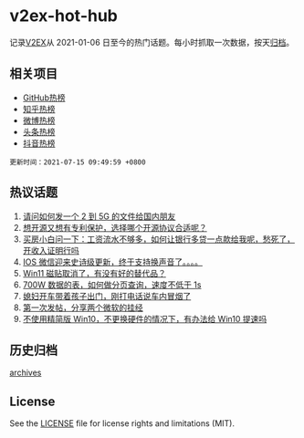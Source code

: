 # v2ex-hot-hub

 记录[V2EX](https://www.v2ex.com/)从 2021-01-06 日至今的热门话题。每小时抓取一次数据，按天[归档](archives)。
 
 ## 相关项目

- [GitHub热榜](https://github.com/snaildev/github-hot-hub)
- [知乎热榜](https://github.com/snaildev/zhihu-hot-hub)
- [微博热榜](https://github.com/snaildev/weibo-hot-hub)
- [头条热榜](https://github.com/snaildev/toutiao-hot-hub)
- [抖音热榜](https://github.com/snaildev/douyin-hot-hub)


 `更新时间：2021-07-15 09:49:59 +0800`

## 热议话题

1. [请问如何发一个 2 到 5G 的文件给国内朋友](https://www.v2ex.com/t/789447)
1. [想开源又想有专利保护，选择哪个开源协议合适呢？](https://www.v2ex.com/t/789495)
1. [买房小白问一下：工资流水不够多，如何让银行多贷一点款给我呢，愁死了，开收入证明行吗](https://www.v2ex.com/t/789419)
1. [IOS 微信迎来史诗级更新，终于支持换声音了。。。。](https://www.v2ex.com/t/789451)
1. [Win11 磁贴取消了，有没有好的替代品？](https://www.v2ex.com/t/789513)
1. [700W 数据的表，如何做分页查询，速度不低于 1s](https://www.v2ex.com/t/789448)
1. [媳妇开车带着孩子出门，刚打电话说车内冒烟了](https://www.v2ex.com/t/789439)
1. [第一次发帖，分享两个微软的挂经](https://www.v2ex.com/t/789563)
1. [不使用精简版 Win10，不更换硬件的情况下，有办法给 Win10 提速吗](https://www.v2ex.com/t/789463)

## 历史归档

[archives](archives)

## License

See the [LICENSE](LICENSE) file for license rights and limitations (MIT).
